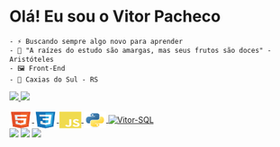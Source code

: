 <h1> Olá! Eu sou o Vitor Pacheco </h1>

```
- ⚡ Buscando sempre algo novo para aprender
- 🌱 "A raízes do estudo são amargas, mas seus frutos são doces" -Aristóteles
- 🖼️ Front-End 
- 🚩 Caxias do Sul - RS
```
<div align="left">
  <a href="https://github.com/vitorpachecoo">
  <img height="180em" src="https://github-readme-stats.vercel.app/api?username=vitorpachecoo&show_icons=true&theme=codeSTACKr&include_all_commits=true&count_private=true"/>
  <img height="180em" src="https://github-readme-stats.vercel.app/api/top-langs/?username=vitorpachecoo&layout=compact&langs_count=7&theme=codeSTACKr"/>
</div>

<div style="display: inline_block"><br>
  <img align="center" alt="Vitor-HTML" height="30" width="40" src="https://raw.githubusercontent.com/devicons/devicon/master/icons/html5/html5-original.svg">
  <img align="center" alt="Vitor-CSS" height="30" width="40" src="https://raw.githubusercontent.com/devicons/devicon/master/icons/css3/css3-original.svg">
  <img align="center" alt="Vitor-Js" height="30" width="40" src="https://raw.githubusercontent.com/devicons/devicon/master/icons/javascript/javascript-plain.svg">
  <img align="center" alt="Vitor-Python" height="30" width="40" src="https://raw.githubusercontent.com/devicons/devicon/master/icons/python/python-original.svg">
  <img align="center" alt="Vitor-SQL" height="30" width="40" src="https://cdn.jsdelivr.net/gh/devicons/devicon/icons/microsoftsqlserver/microsoftsqlserver-plain.svg">
  <!--<img align="right" alt="Vitor-gif" src="https://assets.pinterest.com/ext/embed.html?id=8444318040395216">-->
</div>
<div>
  <a href="https://instagram.com/xvitorp" target="_blank"><img src="https://img.shields.io/badge/-Instagram-%23E4405F?style=for-the-badge&logo=instagram&logoColor=white" target="_blank"></a>
  <a href = "mailto:pachecovitor090@gmail.com"><img src="https://img.shields.io/badge/Gmail-D14836?style=for-the-badge&logo=gmail&logoColor=white" target="_blank"></a>
  <a href= "https://www.linkedin.com/in/vitor-pacheco-3666b61ba" target="_blank"><img src="https://img.shields.io/badge/-LinkedIn-%230077B5?style=for-the-badge&logo=linkedin&logoColor=white" target="_blank"></a>
  <a href ="src="https://assets.pinterest.com/ext/embed.html?id=8444318040395216" height="277" width="236" frameborder="0" scrolling="no">
</div>
